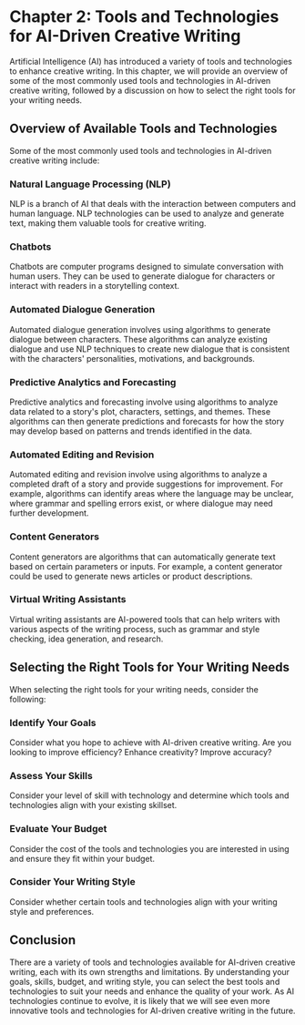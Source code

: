 Chapter 2: Tools and Technologies for AI-Driven Creative Writing
================================================================

Artificial Intelligence (AI) has introduced a variety of tools and technologies to enhance creative writing. In this chapter, we will provide an overview of some of the most commonly used tools and technologies in AI-driven creative writing, followed by a discussion on how to select the right tools for your writing needs.

Overview of Available Tools and Technologies
--------------------------------------------

Some of the most commonly used tools and technologies in AI-driven creative writing include:

### Natural Language Processing (NLP)

NLP is a branch of AI that deals with the interaction between computers and human language. NLP technologies can be used to analyze and generate text, making them valuable tools for creative writing.

### Chatbots

Chatbots are computer programs designed to simulate conversation with human users. They can be used to generate dialogue for characters or interact with readers in a storytelling context.

### Automated Dialogue Generation

Automated dialogue generation involves using algorithms to generate dialogue between characters. These algorithms can analyze existing dialogue and use NLP techniques to create new dialogue that is consistent with the characters' personalities, motivations, and backgrounds.

### Predictive Analytics and Forecasting

Predictive analytics and forecasting involve using algorithms to analyze data related to a story's plot, characters, settings, and themes. These algorithms can then generate predictions and forecasts for how the story may develop based on patterns and trends identified in the data.

### Automated Editing and Revision

Automated editing and revision involve using algorithms to analyze a completed draft of a story and provide suggestions for improvement. For example, algorithms can identify areas where the language may be unclear, where grammar and spelling errors exist, or where dialogue may need further development.

### Content Generators

Content generators are algorithms that can automatically generate text based on certain parameters or inputs. For example, a content generator could be used to generate news articles or product descriptions.

### Virtual Writing Assistants

Virtual writing assistants are AI-powered tools that can help writers with various aspects of the writing process, such as grammar and style checking, idea generation, and research.

Selecting the Right Tools for Your Writing Needs
------------------------------------------------

When selecting the right tools for your writing needs, consider the following:

### Identify Your Goals

Consider what you hope to achieve with AI-driven creative writing. Are you looking to improve efficiency? Enhance creativity? Improve accuracy?

### Assess Your Skills

Consider your level of skill with technology and determine which tools and technologies align with your existing skillset.

### Evaluate Your Budget

Consider the cost of the tools and technologies you are interested in using and ensure they fit within your budget.

### Consider Your Writing Style

Consider whether certain tools and technologies align with your writing style and preferences.

Conclusion
----------

There are a variety of tools and technologies available for AI-driven creative writing, each with its own strengths and limitations. By understanding your goals, skills, budget, and writing style, you can select the best tools and technologies to suit your needs and enhance the quality of your work. As AI technologies continue to evolve, it is likely that we will see even more innovative tools and technologies for AI-driven creative writing in the future.

